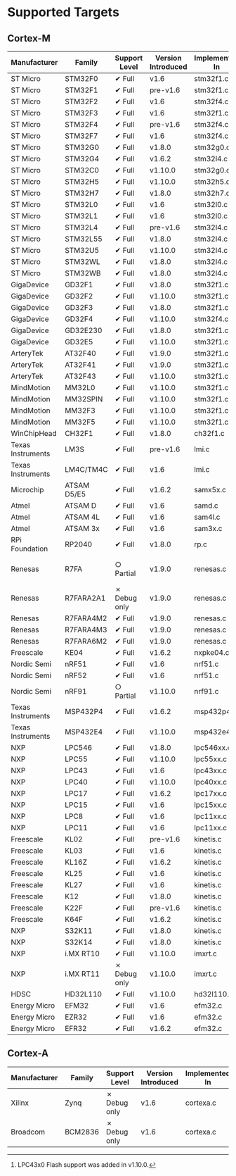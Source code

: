 # Supported Targets

## Cortex-M

| Manufacturer      | Family      | Support Level | Version Introduced | Implemented In | Notes
|-------------------|-------------|---------------|--------------------|----------------|------
| ST Micro          | STM32F0     | ✔ Full        | v1.6               | stm32f1.c      |
| ST Micro          | STM32F1     | ✔ Full        | pre-v1.6           | stm32f1.c      |
| ST Micro          | STM32F2     | ✔ Full        | v1.6               | stm32f4.c      |
| ST Micro          | STM32F3     | ✔ Full        | v1.6               | stm32f1.c      |
| ST Micro          | STM32F4     | ✔ Full        | pre-v1.6           | stm32f4.c      |
| ST Micro          | STM32F7     | ✔ Full        | v1.6               | stm32f4.c      |
| ST Micro          | STM32G0     | ✔ Full        | v1.8.0             | stm32g0.c      |
| ST Micro          | STM32G4     | ✔ Full        | v1.6.2             | stm32l4.c      |
| ST Micro          | STM32C0     | ✔ Full        | v1.10.0            | stm32g0.c      |
| ST Micro          | STM32H5     | ✔ Full        | v1.10.0            | stm32h5.c      |
| ST Micro          | STM32H7     | ✔ Full        | v1.8.0             | stm32h7.c      |
| ST Micro          | STM32L0     | ✔ Full        | v1.6               | stm32l0.c      |
| ST Micro          | STM32L1     | ✔ Full        | v1.6               | stm32l0.c      |
| ST Micro          | STM32L4     | ✔ Full        | pre-v1.6           | stm32l4.c      |
| ST Micro          | STM32L55    | ✔ Full        | v1.8.0             | stm32l4.c      |
| ST Micro          | STM32U5     | ✔ Full        | v1.10.0            | stm32l4.c      |
| ST Micro          | STM32WL     | ✔ Full        | v1.8.0             | stm32l4.c      |
| ST Micro          | STM32WB     | ✔ Full        | v1.8.0             | stm32l4.c      |
| GigaDevice        | GD32F1      | ✔ Full        | v1.8.0             | stm32f1.c      |
| GigaDevice        | GD32F2      | ✔ Full        | v1.10.0            | stm32f1.c      |
| GigaDevice        | GD32F3      | ✔ Full        | v1.8.0             | stm32f1.c      |
| GigaDevice        | GD32F4      | ✔ Full        | v1.10.0            | stm32f4.c      |
| GigaDevice        | GD32E230    | ✔ Full        | v1.8.0             | stm32f1.c      |
| GigaDevice        | GD32E5      | ✔ Full        | v1.10.0            | stm32f1.c      |
| ArteryTek         | AT32F40     | ✔ Full        | v1.9.0             | stm32f1.c      |
| ArteryTek         | AT32F41     | ✔ Full        | v1.9.0             | stm32f1.c      |
| ArteryTek         | AT32F43     | ✔ Full        | v1.10.0            | stm32f1.c      |
| MindMotion        | MM32L0      | ✔ Full        | v1.10.0            | stm32f1.c      |
| MindMotion        | MM32SPIN    | ✔ Full        | v1.10.0            | stm32f1.c      |
| MindMotion        | MM32F3      | ✔ Full        | v1.10.0            | stm32f1.c      |
| MindMotion        | MM32F5      | ✔ Full        | v1.10.0            | stm32f1.c      |
| WinChipHead       | CH32F1      | ✔ Full        | v1.8.0             | ch32f1.c       |
| Texas Instruments | LM3S        | ✔ Full        | pre-v1.6           | lmi.c          |
| Texas Instruments | LM4C/TM4C   | ✔ Full        | v1.6               | lmi.c          |
| Microchip         | ATSAM D5/E5 | ✔ Full        | v1.6.2             | samx5x.c       |
| Atmel             | ATSAM D     | ✔ Full        | v1.6               | samd.c         |
| Atmel             | ATSAM 4L    | ✔ Full        | v1.6               | sam4l.c        |
| Atmel             | ATSAM 3x    | ✔ Full        | v1.6               | sam3x.c        |
| RPi Foundation    | RP2040      | ✔ Full        | v1.8.0             | rp.c           |
| Renesas           | R7FA        | ○ Partial     | v1.9.0             | renesas.c      | Unless specified below
| Renesas           | R7FARA2A1   | ✗ Debug only  | v1.9.0             | renesas.c      |
| Renesas           | R7FARA4M2   | ✔ Full        | v1.9.0             | renesas.c      |
| Renesas           | R7FARA4M3   | ✔ Full        | v1.9.0             | renesas.c      |
| Renesas           | R7FARA6M2   | ✔ Full        | v1.9.0             | renesas.c      |
| Freescale         | KE04        | ✔ Full        | v1.6.2             | nxpke04.c      |
| Nordic Semi       | nRF51       | ✔ Full        | v1.6               | nrf51.c        |
| Nordic Semi       | nRF52       | ✔ Full        | v1.6               | nrf51.c        |
| Nordic Semi       | nRF91       | ○ Partial     | v1.10.0            | nrf91.c        |
| Texas Instruments | MSP432P4    | ✔ Full        | v1.6.2             | msp432p4.c     |
| Texas Instruments | MSP432E4    | ✔ Full        | v1.10.0            | msp432e4.c     |
| NXP               | LPC546      | ✔ Full        | v1.8.0             | lpc546xx.c     |
| NXP               | LPC55       | ✔ Full        | v1.10.0            | lpc55xx.c      |
| NXP               | LPC43       | ✔ Full        | v1.6               | lpc43xx.c      | [^1]
| NXP               | LPC40       | ✔ Full        | v1.10.0            | lpc40xx.c      |
| NXP               | LPC17       | ✔ Full        | v1.6.2             | lpc17xx.c      |
| NXP               | LPC15       | ✔ Full        | v1.6               | lpc15xx.c      |
| NXP               | LPC8        | ✔ Full        | v1.6               | lpc11xx.c      |
| NXP               | LPC11       | ✔ Full        | v1.6               | lpc11xx.c      |
| Freescale         | KL02        | ✔ Full        | pre-v1.6           | kinetis.c      |
| Freescale         | KL03        | ✔ Full        | v1.6               | kinetis.c      |
| Freescale         | KL16Z       | ✔ Full        | v1.6.2             | kinetis.c      |
| Freescale         | KL25        | ✔ Full        | v1.6               | kinetis.c      |
| Freescale         | KL27        | ✔ Full        | v1.6               | kinetis.c      |
| Freescale         | K12         | ✔ Full        | v1.8.0             | kinetis.c      |
| Freescale         | K22F        | ✔ Full        | pre-v1.6           | kinetis.c      |
| Freescale         | K64F        | ✔ Full        | v1.6.2             | kinetis.c      |
| NXP               | S32K11      | ✔ Full        | v1.8.0             | kinetis.c      |
| NXP               | S32K14      | ✔ Full        | v1.8.0             | kinetis.c      |
| NXP               | i.MX RT10   | ✔ Full        | v1.10.0            | imxrt.c        |
| NXP               | i.MX RT11   | ✗ Debug only  | v1.10.0            | imxrt.c        |
| HDSC              | HD32L110    | ✔ Full        | v1.10.0            | hd32l110.c     |
| Energy Micro      | EFM32       | ✔ Full        | v1.6               | efm32.c        |
| Energy Micro      | EZR32       | ✔ Full        | v1.6               | efm32.c        |
| Energy Micro      | EFR32       | ✔ Full        | v1.6.2             | efm32.c        |

[^1]: LPC43x0 Flash support was added in v1.10.0.

## Cortex-A

| Manufacturer      | Family      | Support Level | Version Introduced | Implemented In | Notes
|-------------------|-------------|---------------|--------------------|----------------|------
| Xilinx            | Zynq        | ✗ Debug only  | v1.6               | cortexa.c      |
| Broadcom          | BCM2836     | ✗ Debug only  | v1.6               | cortexa.c      |
